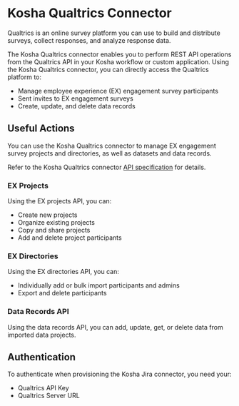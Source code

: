 # Kosha Qualtrics Connector

Qualtrics is an online survey platform you can use to build and distribute surveys, collect responses, and analyze response data. 

The Kosha Qualtrics connector enables you to perform REST API operations from the Qualtrics API in your Kosha workflow or custom application. Using the Kosha Qualtrics connector, you can directly access the Qualtrics platform to:

* Manage employee experience (EX) engagement survey participants
* Sent invites to EX engagement surveys 
* Create, update, and delete data records

## Useful Actions

You can use the Kosha Qualtrics connector to manage EX engagement survey projects and directories, as well as datasets and data records. 

Refer to the Kosha Qualtrics connector [API specification](openapi.json) for details.

### EX Projects

Using the EX projects API, you can:

* Create new projects
* Organize existing projects
* Copy and share projects
* Add and delete project participants

### EX Directories

Using the EX directories API, you can:

* Individually add or bulk import participants and admins 
* Export and delete participants 

### Data Records API

Using the data records API, you can add, update, get, or delete data from imported data projects. 

## Authentication

To authenticate when provisioning the Kosha Jira connector, you need your:

* Qualtrics API Key
* Qualtrics Server URL


